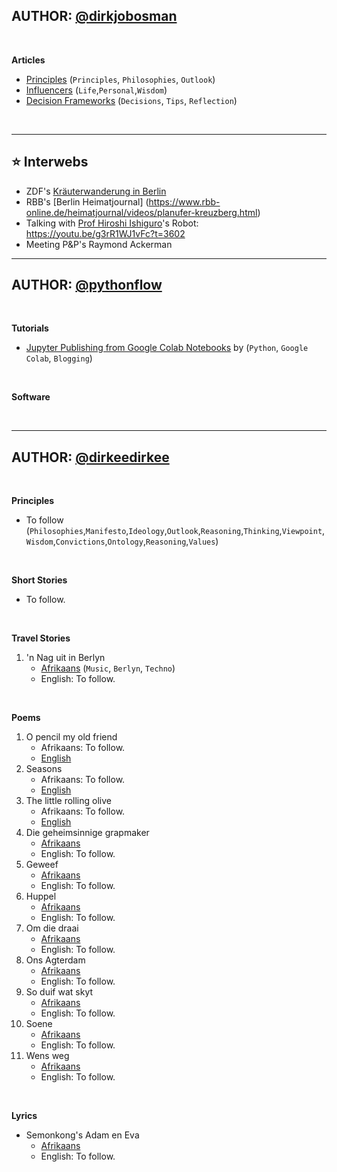 
## AUTHOR: [@dirkjobosman][1_Author]

&nbsp;

**Articles**
* [Principles][1_Articles] (`Principles`, `Philosophies`, `Outlook`)
* [Influencers][2_Articles] (`Life`,`Personal`,`Wisdom`)
* [Decision Frameworks][3_Articles] (`Decisions`, `Tips`, `Reflection`)

&nbsp;

---

## ⭐ Interwebs
- ZDF's [Kräuterwanderung in Berlin](https://www.zdf.de/verbraucher/volle-kanne/sommer-in-deutschland-berlin-100.html)
- RBB's [Berlin Heimatjournal] (https://www.rbb-online.de/heimatjournal/videos/planufer-kreuzberg.html)
- Talking with [Prof Hiroshi Ishiguro](https://youtu.be/uD1CdjlrTBM)'s Robot: https://youtu.be/g3rR1WJ1vFc?t=3602
- Meeting P&P's Raymond Ackerman

---

## AUTHOR: [@pythonflow][2_Author]

&nbsp;

**Tutorials**
* [Jupyter Publishing from Google Colab Notebooks][1_Tutorials] by (`Python`, `Google Colab`, `Blogging`)

&nbsp;

**Software**

&nbsp;

---

## AUTHOR: [@dirkeedirkee][3_Author]

&nbsp;

**Principles**
* To follow (`Philosophies`,`Manifesto`,`Ideology`,`Outlook`,`Reasoning`,`Thinking`,`Viewpoint`,`Wisdom`,`Convictions`,`Ontology`,`Reasoning`,`Values`)

&nbsp;

**Short Stories**
* To follow.

&nbsp;

**Travel Stories**
1. 'n Nag uit in Berlyn
    * [Afrikaans][1_Travelstories] (`Music`, `Berlyn`, `Techno`)
    * English: To follow.    

&nbsp;

**Poems**
1. O pencil my old friend
    * Afrikaans: To follow.
    * [English][1_EN_Poems]
2. Seasons
    * Afrikaans: To follow.
    * [English][2_EN_Poems]
3. The little rolling olive
    * Afrikaans: To follow.
    * [English][3_EN_Poems]
4. Die geheimsinnige grapmaker
    * [Afrikaans][1_AFR_Poems]
    * English: To follow.
5. Geweef
    * [Afrikaans][2_AFR_Poems]
    * English: To follow.    
6. Huppel
    * [Afrikaans][3_AFR_Poems]
    * English: To follow.    
7. Om die draai
    * [Afrikaans][4_AFR_Poems]
    * English: To follow.    
8. Ons Agterdam
    * [Afrikaans][5_AFR_Poems]
    * English: To follow.    
9. So duif wat skyt
    * [Afrikaans][6_AFR_Poems]
    * English: To follow.    
10. Soene
    * [Afrikaans][7_AFR_Poems]
    * English: To follow.    
11. Wens weg
    * [Afrikaans][8_AFR_Poems]
    * English: To follow.    

&nbsp;

**Lyrics**
* Semonkong's Adam en Eva
    * [Afrikaans][1_AFR_Lyrics]
    * English: To follow.    

&nbsp;


[comment]: <> (All External URLs)

[1_Author]: https://twitter.com/dirkjobosman
[2_Author]: https://twitter.com/pythonflow
[3_Author]: https://twitter.com/dirkeedirkee

[1_Articles]: https://github.com/dirkbosman/dirkbosman.github.io/blob/master/articles/principles.md
[2_Articles]: https://github.com/dirkbosman/dirkbosman.github.io/blob/master/articles/influencers.md
[3_Articles]: https://fabricegrinda.com/a-framework-for-making-important-decisions-step-4-4/


[1_Tutorials]: https://pythonflow.github.io/tutorials/jupyter-publishing-from-google-colab

[1_Travelstories]: https://github.com/dirkeehq/travelstories/blob/master/afrikaans/nag-uit-in-berlyn.md

[1_EN_Poems]: https://github.com/dirkeehq/poems/blob/master/english/o-pencil-my-old-friend.md
[2_EN_Poems]: https://github.com/dirkeehq/poems/blob/master/english/seasons.md
[3_EN_Poems]: https://github.com/dirkeehq/poems/blob/master/english/the-little-rolling-olive.md
[1_AFR_Poems]: https://github.com/dirkeehq/poems/blob/master/afrikaans/die-geheimsinnige-grapmaker.md
[2_AFR_Poems]: https://github.com/dirkeehq/poems/blob/master/afrikaans/geweef.md
[3_AFR_Poems]: https://github.com/dirkeehq/poems/blob/master/afrikaans/huppel.md
[4_AFR_Poems]: https://github.com/dirkeehq/poems/blob/master/afrikaans/om-die-draai.md
[5_AFR_Poems]: https://github.com/dirkeehq/poems/blob/master/afrikaans/onse-agterdam.md
[6_AFR_Poems]: https://github.com/dirkeehq/poems/blob/master/afrikaans/so-duif-wat-skyt.md
[7_AFR_Poems]: https://github.com/dirkeehq/poems/blob/master/afrikaans/soene.md
[8_AFR_Poems]: https://github.com/dirkeehq/poems/blob/master/afrikaans/wens-weg.md

[1_AFR_Lyrics]: https://github.com/dirkeehq/lyrics/blob/master/afrikaans/semonkong-se-adam-en-eva.md

